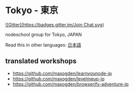Tokyo - 東京
============
[![Gitter](https://badges.gitter.im/Join Chat.svg)](https://gitter.im/nodeschool/nodeschool-japan?utm_source=badge&utm_medium=badge&utm_campaign=pr-badge&utm_content=badge)

nodeschool group for Tokyo, JAPAN

Read this in other languages: [日本語](README.ja.md)

## translated workshops

- https://github.com/maxogden/learnyounode-jp
- https://github.com/maxogden/levelmeup-jp
- https://github.com/maxogden/browserify-adventure-jp
